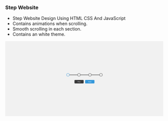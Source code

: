 ### Step Website

- Step Website Design Using HTML CSS And JavaScript
- Contains animations when scrolling.
- Smooth scrolling in each section.
- Contains an white theme.

![preview img](/Overview.png)
